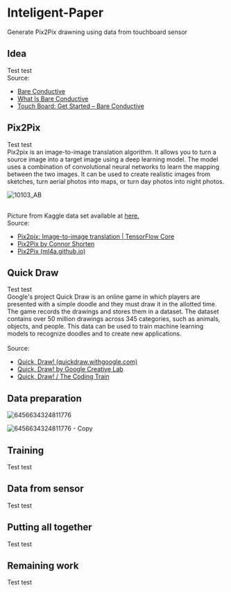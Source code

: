 # Inteligent-Paper
Generate Pix2Pix drawning using data from touchboard sensor
<h2> Idea </h2>
Test test<br>
Source:<br>
<ul>
  <li> <a href="https://www.bareconductive.com/"> Bare Conductive</a></li>
  <li>  <a href="https://www.bareconductive.com/pages/what-is-bare-conductive">What Is Bare Conductive</a></li>
  <li>  <a href="https://www.bareconductive.com/pages/touch-board-get-started">Touch Board: Get Started – Bare Conductive</a></li>
</ul>  
<h2> Pix2Pix </h2>
Test test<br>
Pix2pix is an image-to-image translation algorithm. It allows you to turn a source image into a target image using a deep learning model. The model uses a combination of convolutional neural networks to learn the mapping between the two images. It can be used to create realistic images from sketches, turn aerial photos into maps, or turn day photos into night photos.<br>

![10103_AB](https://user-images.githubusercontent.com/40691316/215875303-5ba19288-9ca5-444a-b393-819a0291b6aa.jpg)

<br>
Picture from Kaggle data set available at <a href="https://www.kaggle.com/datasets/vikramtiwari/pix2pix-dataset">here.</a> <br>
Source:<br>
<ul>
  <li> <a href="https://www.tensorflow.org/tutorials/generative/pix2pix">Pix2pix: Image-to-image translation | TensorFlow Core</a></li>
  <li>  <a href="https://towardsdatascience.com/pix2pix-869c17900998">Pix2Pix by Connor Shorten </a></li>
  <li>  <a href="https://ml4a.github.io/guides/Pix2Pix/">Pix2Pix (ml4a.github.io)</a></li>
</ul>  
<h2> Quick Draw </h2>
Test test<br>
Google's project Quick Draw is an online game in which players are presented with a simple doodle and they must draw it in the allotted time. The game records the drawings and stores them in a dataset. The dataset contains over 50 million drawings across 345 categories, such as animals, objects, and people. This data can be used to train machine learning models to recognize doodles and to create new applications.<br>
<br>
Source:<br>
<ul>
  <li> <a href="https://quickdraw.withgoogle.com/">Quick, Draw! (quickdraw.withgoogle.com)</a></li>
  <li>  <a href="https://experiments.withgoogle.com/quick-draw">Quick, Draw! by Google Creative Lab</a></li>
  <li>  <a href="https://thecodingtrain.com/challenges/122-quick-draw">Quick, Draw! / The Coding Train</a></li>
</ul>  
<h2> Data preparation </h2>

![6456634324811776](https://user-images.githubusercontent.com/40691316/215863505-edfd764a-0e36-47d9-9091-1deb0f0471b8.jpg)

![6456634324811776 - Copy](https://user-images.githubusercontent.com/40691316/215863552-c89f43ba-f5dd-45a8-b6d7-2d42690065f1.jpg)
<h2> Training </h2>
Test test
<h2> Data from sensor </h2>
Test test
<h2> Putting all together </h2>
Test test
<h2> Remaining work </h2>
Test test

